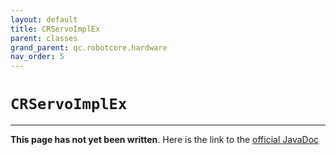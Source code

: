 ```yaml
---
layout: default
title: CRServoImplEx
parent: classes
grand_parent: qc.robotcore.hardware
nav_order: 5
---
```

# `CRServoImplEx`
---
**This page has not yet been written**. Here is the link to the [official JavaDoc](https://ftctechnh.github.io/ftc_app/doc/javadoc/com/qualcomm/robotcore/hardware/CRServoImplEx.html)
        